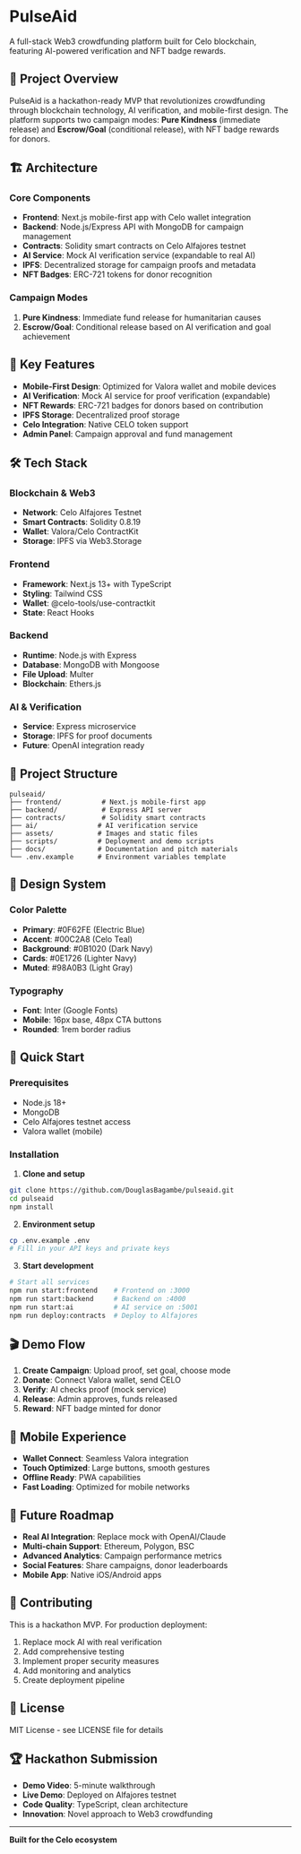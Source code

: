 # PulseAid

A full-stack Web3 crowdfunding platform built for Celo blockchain, featuring AI-powered verification and NFT badge rewards.

## 🎯 Project Overview

PulseAid is a hackathon-ready MVP that revolutionizes crowdfunding through blockchain technology, AI verification, and mobile-first design. The platform supports two campaign modes: **Pure Kindness** (immediate release) and **Escrow/Goal** (conditional release), with NFT badge rewards for donors.

## 🏗️ Architecture

### Core Components

- **Frontend**: Next.js mobile-first app with Celo wallet integration
- **Backend**: Node.js/Express API with MongoDB for campaign management
- **Contracts**: Solidity smart contracts on Celo Alfajores testnet
- **AI Service**: Mock AI verification service (expandable to real AI)
- **IPFS**: Decentralized storage for campaign proofs and metadata
- **NFT Badges**: ERC-721 tokens for donor recognition

### Campaign Modes

1. **Pure Kindness**: Immediate fund release for humanitarian causes
2. **Escrow/Goal**: Conditional release based on AI verification and goal achievement

## 🚀 Key Features

- **Mobile-First Design**: Optimized for Valora wallet and mobile devices
- **AI Verification**: Mock AI service for proof verification (expandable)
- **NFT Rewards**: ERC-721 badges for donors based on contribution
- **IPFS Storage**: Decentralized proof storage
- **Celo Integration**: Native CELO token support
- **Admin Panel**: Campaign approval and fund management

## 🛠️ Tech Stack

### Blockchain & Web3
- **Network**: Celo Alfajores Testnet
- **Smart Contracts**: Solidity 0.8.19
- **Wallet**: Valora/Celo ContractKit
- **Storage**: IPFS via Web3.Storage

### Frontend
- **Framework**: Next.js 13+ with TypeScript
- **Styling**: Tailwind CSS
- **Wallet**: @celo-tools/use-contractkit
- **State**: React Hooks

### Backend
- **Runtime**: Node.js with Express
- **Database**: MongoDB with Mongoose
- **File Upload**: Multer
- **Blockchain**: Ethers.js

### AI & Verification
- **Service**: Express microservice
- **Storage**: IPFS for proof documents
- **Future**: OpenAI integration ready

## 📁 Project Structure

```
pulseaid/
├── frontend/          # Next.js mobile-first app
├── backend/           # Express API server
├── contracts/         # Solidity smart contracts
├── ai/               # AI verification service
├── assets/           # Images and static files
├── scripts/          # Deployment and demo scripts
├── docs/             # Documentation and pitch materials
└── .env.example      # Environment variables template
```

## 🎨 Design System

### Color Palette
- **Primary**: #0F62FE (Electric Blue)
- **Accent**: #00C2A8 (Celo Teal)
- **Background**: #0B1020 (Dark Navy)
- **Cards**: #0E1726 (Lighter Navy)
- **Muted**: #98A0B3 (Light Gray)

### Typography
- **Font**: Inter (Google Fonts)
- **Mobile**: 16px base, 48px CTA buttons
- **Rounded**: 1rem border radius

## 🚀 Quick Start

### Prerequisites
- Node.js 18+
- MongoDB
- Celo Alfajores testnet access
- Valora wallet (mobile)

### Installation

1. **Clone and setup**
```bash
git clone https://github.com/DouglasBagambe/pulseaid.git
cd pulseaid
npm install
```

2. **Environment setup**
```bash
cp .env.example .env
# Fill in your API keys and private keys
```

3. **Start development**
```bash
# Start all services
npm run start:frontend    # Frontend on :3000
npm run start:backend     # Backend on :4000
npm run start:ai          # AI service on :5001
npm run deploy:contracts  # Deploy to Alfajores
```

## 🎬 Demo Flow

1. **Create Campaign**: Upload proof, set goal, choose mode
2. **Donate**: Connect Valora wallet, send CELO
3. **Verify**: AI checks proof (mock service)
4. **Release**: Admin approves, funds released
5. **Reward**: NFT badge minted for donor

## 📱 Mobile Experience

- **Wallet Connect**: Seamless Valora integration
- **Touch Optimized**: Large buttons, smooth gestures
- **Offline Ready**: PWA capabilities
- **Fast Loading**: Optimized for mobile networks

## 🔮 Future Roadmap

- **Real AI Integration**: Replace mock with OpenAI/Claude
- **Multi-chain Support**: Ethereum, Polygon, BSC
- **Advanced Analytics**: Campaign performance metrics
- **Social Features**: Share campaigns, donor leaderboards
- **Mobile App**: Native iOS/Android apps

## 🤝 Contributing

This is a hackathon MVP. For production deployment:

1. Replace mock AI with real verification
2. Add comprehensive testing
3. Implement proper security measures
4. Add monitoring and analytics
5. Create deployment pipeline

## 📄 License

MIT License - see LICENSE file for details

## 🏆 Hackathon Submission

- **Demo Video**: 5-minute walkthrough
- **Live Demo**: Deployed on Alfajores testnet
- **Code Quality**: TypeScript, clean architecture
- **Innovation**: Novel approach to Web3 crowdfunding

---

**Built for the Celo ecosystem**

